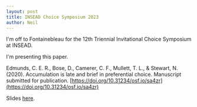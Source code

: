 ```yaml
---
layout: post
title: INSEAD Choice Symposium 2023
author: Neil
---
```


I'm off to Fontainebleau for the 12th Triennial Invitational Choice Symposium at INSEAD.

I'm presenting this paper.

Edmunds, C. E. R., Bose, D., Camerer, C. F., Mullett, T. L., & Stewart, N. (2020). Accumulation is late and brief in preferential choice. Manuscript submitted for publication. [https://doi.org/10.31234/osf.io/sa4zr](https://doi.org/10.31234/osf.io/sa4zr)

Slides [here](assets/slides/late_and_brief.pdf). 


